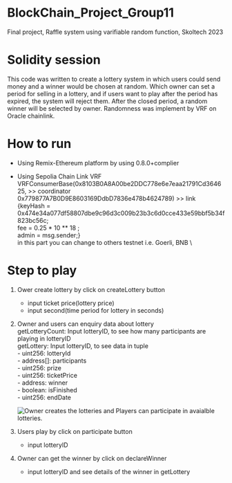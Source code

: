 # BlockChain_Project_Group11
Final project, Raffle system using varifiable random function, Skoltech 2023

# Solidity session
This code was written to create a lottery system in which users could send money and a winner would be chosen at random. Which owner can set a period for selling in a lottery, and if users want to play after the period has expired, the system will reject them. After the closed period, a random winner will be selected by owner. Randomness was implement by VRF on Oracle chainlink.

# How to run
- Using Remix-Ethereum platform by using 0.8.0+complier

- Using Sepolia Chain Link VRF \
 VRFConsumerBase(0x8103B0A8A00be2DDC778e6e7eaa21791Cd364625, >> coordinator \
                 0x779877A7B0D9E8603169DdbD7836e478b4624789) >> link\
                {keyHash = 0x474e34a077df58807dbe9c96d3c009b23b3c6d0cce433e59bbf5b34f823bc56c; \
                 fee = 0.25 * 10 ** 18 ; \
                 admin = msg.sender;} \
 in this part you can change to others testnet i.e. Goerli, BNB \
 
 # Step to play
 1. Ower create lottery by click on createLottery button 
    - input ticket price(lottery price)
    - input second(time period for lottery in seconds)
    
 2. Owner and users can enquiry data about lottery \
    getLotteryCount: Input lotteryID, to see how many participants are playing in lotteryID \
    getLottery: Input lotteryID, to see data in tuple \
                - uint256: lotteryId \
                - address[]: participants \
                - uint256: prize \
                - uint256: ticketPrice \
                - address: winner \
                - boolean: isFinished \
                - uint256: endDate 

    ![Owner creates the lotteries and Players can participate in avaialble lotteries.](https://github.com/waralak/Project_BlockChain/blob/main/readme_pics/11.PNG)
                
 3. Users play by click on participate button 
    - input lotteryID 
    
 4. Owner can get the winner by click on declareWinner 
    - input lotteryID
    and see details of the winner in getLottery
